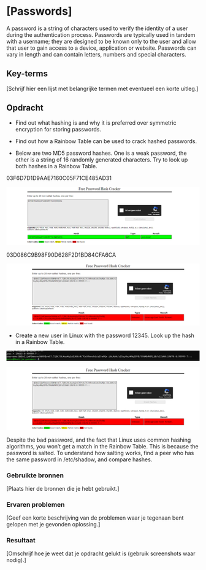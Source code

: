 # [Passwords]
A password is a string of characters used to verify the identity of a user during the authentication process. Passwords are typically used in tandem with a username; they are designed to be known only to the user and allow that user to gain access to a device, application or website. Passwords can vary in length and can contain letters, numbers and special characters.

## Key-terms
[Schrijf hier een lijst met belangrijke termen met eventueel een korte uitleg.]

## Opdracht

- Find out what hashing is and why it is preferred over symmetric encryption for storing passwords.

- Find out how a Rainbow Table can be used to crack hashed passwords.
- Below are two MD5 password hashes. One is a weak password, the other is a string of 16 randomly generated characters. Try to look up both hashes in a Rainbow Table.

03F6D7D1D9AAE7160C05F71CE485AD31


![user](../00_includes/cracked.png) 


03D086C9B98F90D628F2D1BD84CFA6CA


![user](../00_includes/crackfail.png) 

- Create a new user in Linux with the password 12345. Look up the hash in a Rainbow Table.

![user](../00_includes/username.png) 

![user](../00_includes/inhash.png) 

Despite the bad password, and the fact that Linux uses common hashing algorithms, you won’t get a match in the Rainbow Table. This is because the password is salted. To understand how salting works, find a peer who has the same password in /etc/shadow, and compare hashes.
### Gebruikte bronnen
[Plaats hier de bronnen die je hebt gebruikt.]

### Ervaren problemen
[Geef een korte beschrijving van de problemen waar je tegenaan bent gelopen met je gevonden oplossing.]

### Resultaat
[Omschrijf hoe je weet dat je opdracht gelukt is (gebruik screenshots waar nodig).]
